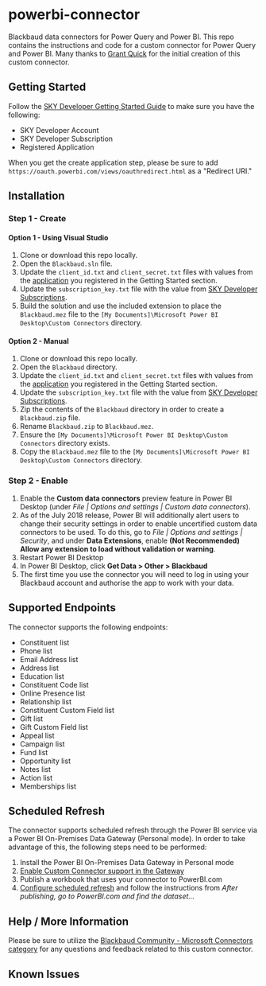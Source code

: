 # powerbi-connector

Blackbaud data connectors for Power Query and Power BI.  This repo contains the instructions and code for a custom connector for Power Query and Power BI.  Many thanks to [Grant Quick](https://github.com/GrantQuick) for the initial creation of this custom connector.

## Getting Started

Follow the [SKY Developer Getting Started Guide](https://developer.blackbaud.com/skyapi/docs/getting-started) to make sure you have the following:

- SKY Developer Account
- SKY Developer Subscription
- Registered Application

When you get the create application step, please be sure to add `https://oauth.powerbi.com/views/oauthredirect.html` as a "Redirect URI." 

## Installation

### Step 1 - Create

#### Option 1 - Using Visual Studio

1. Clone or download this repo locally.
2. Open the `Blackbaud.sln` file.
3. Update the `client_id.txt` and `client_secret.txt` files with values from the [application](https://developer.blackbaud.com/apps/) you registered in the Getting Started section.
4. Update the `subscription_key.txt` file with the value from [SKY Developer Subscriptions](https://developer.blackbaud.com/subscriptions/).
5. Build the solution and use the included extension to place the `Blackbaud.mez` file to the `[My Documents]\Microsoft Power BI Desktop\Custom Connectors` directory.

#### Option 2 - Manual

1. Clone or download this repo locally.
2. Open the `Blackbaud` directory.
3. Update the `client_id.txt` and `client_secret.txt` files with values from the [application](https://developer.blackbaud.com/apps/) you registered in the Getting Started section.
4. Update the `subscription_key.txt` file with the value from [SKY Developer Subscriptions](https://developer.blackbaud.com/subscriptions/).
5. Zip the contents of the `Blackbaud` directory in order to create a `Blackbaud.zip` file.
6. Rename `Blackbaud.zip` to `Blackbaud.mez`.
7. Ensure the `[My Documents]\Microsoft Power BI Desktop\Custom Connectors` directory exists.
8. Copy the `Blackbaud.mez` file to the `[My Documents]\Microsoft Power BI Desktop\Custom Connectors` directory.

### Step 2 - Enable

1. Enable the **Custom data connectors** preview feature in Power BI Desktop (under *File | Options and settings | Custom data connectors*).
2. As of the July 2018 release, Power BI will additionally alert users to change their security settings in order to enable uncertified custom data connectors to be used. To do this, go to *File | Options and settings | Security*, and under **Data Extensions**, enable **(Not Recommended) Allow any extension to load without validation or warning**.
3. Restart Power BI Desktop
4. In Power BI Desktop, click **Get Data > Other > Blackbaud**
5. The first time you use the connector you will need to log in using your Blackbaud account and authorise the app to work with your data.


## Supported Endpoints

The connector supports the following endpoints:
* Constituent list
* Phone list
* Email Address list
* Address list
* Education list
* Constituent Code list
* Online Presence list
* Relationship list
* Constituent Custom Field list
* Gift list
* Gift Custom Field list
* Appeal list
* Campaign list
* Fund list
* Opportunity list
* Notes list
* Action list
* Memberships list

## Scheduled Refresh

The connector supports scheduled refresh through the Power BI service via a Power BI On-Premises Data Gateway (Personal mode). In order to take advantage of this, the following steps need to be performed:

1. Install the Power BI On-Premises Data Gateway in Personal mode
2. [Enable Custom Connector support in the Gateway](https://docs.microsoft.com/en-us/power-query/samples/trippin/9-testconnection/readme#enabling-custom-connectors-in-the-personal-gateway)
3. Publish a workbook that uses your connector to PowerBI.com
4. [Configure scheduled refresh](https://docs.microsoft.com/en-us/power-query/samples/trippin/9-testconnection/readme#testing-scheduled-refresh) and follow the instructions from *After publishing, go to PowerBI.com and find the dataset...*

## Help / More Information

Please be sure to utilize the [Blackbaud Community - Microsoft Connectors category](https://community.blackbaud.com/forums/viewcategory/586) for any questions and feedback related to this custom connector.

## Known Issues
